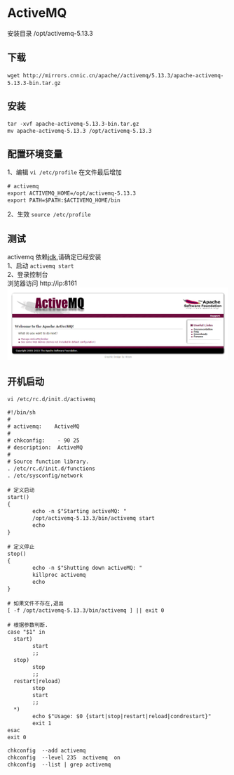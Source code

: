 # ActiveMQ

安装目录 /opt/activemq-5.13.3

## 下载
`wget http://mirrors.cnnic.cn/apache//activemq/5.13.3/apache-activemq-5.13.3-bin.tar.gz`

## 安装
```
tar -xvf apache-activemq-5.13.3-bin.tar.gz
mv apache-activemq-5.13.3 /opt/activemq-5.13.3
```

## 配置环境变量
1、编辑 `vi /etc/profile` 在文件最后增加 <br>
```
# activemq
export ACTIVEMQ_HOME=/opt/activemq-5.13.3
export PATH=$PATH:$ACTIVEMQ_HOME/bin
```
2、生效 `source /etc/profile`

## 测试
activemq 依赖[jdk](jdk.md),请确定已经安装 <br>
1、启动 `activemq start` <br>
2、登录控制台 <br>
浏览器访问 http://ip:8161 <br>
![activemq](../images/activemq-install.png)

## 开机启动
`vi /etc/rc.d/init.d/activemq`

```
#!/bin/sh
#
# activemq:    ActiveMQ
#
# chkconfig:    - 90 25 
# description:  ActiveMQ
#
# Source function library.
. /etc/rc.d/init.d/functions
. /etc/sysconfig/network
 
# 定义启动
start() 
{
        echo -n $"Starting activeMQ: "
        /opt/activemq-5.13.3/bin/activemq start
        echo
}

# 定义停止
stop() 
{
        echo -n $"Shutting down activeMQ: "
        killproc activemq 
        echo
}

# 如果文件不存在,退出
[ -f /opt/activemq-5.13.3/bin/activemq ] || exit 0
 
# 根据参数判断.
case "$1" in
  start)
        start
        ;;
  stop)
        stop
        ;;
  restart|reload)
        stop
        start
        ;;
  *)
        echo $"Usage: $0 {start|stop|restart|reload|condrestart}"
        exit 1
esac
exit 0
```


```
chkconfig  --add activemq
chkconfig  --level 235  activemq  on
chkconfig  --list | grep activemq
```

